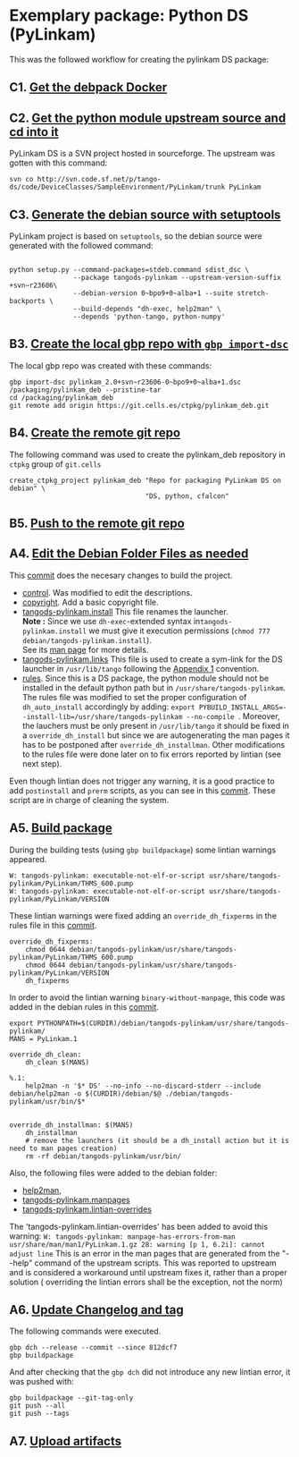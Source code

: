 # Exemplary package: Python DS (PyLinkam)

This was the followed workflow for creating the pylinkam DS package:

## C1. [Get the debpack Docker](recipe.Get_the_debpack_Docker.md)

## C2. [Get the python module upstream source and cd into it](recipe.Get_the_python_module_upstream_source.md)

PyLinkam DS is a SVN project hosted in sourceforge. The upstream was gotten
with this command:
```
svn co http://svn.code.sf.net/p/tango-ds/code/DeviceClasses/SampleEnvironment/PyLinkam/trunk PyLinkam
```

## C3. [Generate the debian source with setuptools](recipe.Generate_the_debian_source_with_setuptools.md)

PyLinkam project is based on `setuptools`, so the debian source were
generated with the followed command:
```

python setup.py --command-packages=stdeb.command sdist_dsc \
                --package tangods-pylinkam --upstream-version-suffix +svn~r23606\
                --debian-version 0~bpo9+0~alba+1 --suite stretch-backports \
                --build-depends "dh-exec, help2man" \
                --depends 'python-tango, python-numpy'
``` 

## B3. [Create the local gbp repo with `gbp import-dsc`](recipe.Create_the_local_gbp_repo_with_gbp_import-dsc.md)

The local gbp repo was created with these commands:

```
gbp import-dsc pylinkam_2.0+svn~r23606-0~bpo9+0~alba+1.dsc /packaging/pylinkam_deb --pristine-tar
cd /packaging/pylinkam_deb
git remote add origin https://git.cells.es/ctpkg/pylinkam_deb.git
```

## B4. [Create the remote git repo](recipe.Create_the_remote_git_repo.md)

The following command was used to create the pylinkam_deb repository in 
`ctpkg` group of `git.cells` 

```
create_ctpkg_project pylinkam_deb "Repo for packaging PyLinkam DS on debian" \
                                  "DS, python, cfalcon"
```

## B5. [Push to the remote git repo](recipe.Push_to_the_remote_git_repo.md)

## A4. [Edit the Debian Folder Files as needed](recipe.Edit_the_Debian_Folder_Files.md)

This [commit](https://git.cells.es/ctpkg/pylinkam_deb/commit/7825d24acc9d9c98d451cea26a1231f69352278b) does
the necesary changes to build the project.
* [control](https://git.cells.es/ctpkg/pylinkam_deb/blob/8e48e8ae61f99cb37589703fe422add5d6176f3e/debian/control). Was modified to edit the descriptions.
* [copyright](https://git.cells.es/ctpkg/pylinkam_deb/blob/8e48e8ae61f99cb37589703fe422add5d6176f3e/debian/copyright). Add a basic copyright file.
* [tangods-pylinkam.install](https://git.cells.es/ctpkg/pylinkam_deb/blob/8e48e8ae61f99cb37589703fe422add5d6176f3e/debian/tangods-pylinkam.install) This file renames the launcher.
<br/>**Note :** Since we use `dh-exec`-extended syntax in`tangods-pylinkam.install` we must give it
execution permissions (`chmod 777 debian/tangods-pylinkam.install`).
<br/>See its [man page](https://manned.org/dh-exec-install.1) for more details.
* [tangods-pylinkam.links](https://git.cells.es/ctpkg/pylinkam_deb/blob/8e48e8ae61f99cb37589703fe422add5d6176f3e/debian/tangods-pylinkam.links) 
This file is used to create a sym-link for the DS launcher
in `/usr/lib/tango` following the [Appendix 1](Appendix_1.md) convention.
* [rules](https://git.cells.es/ctpkg/pylinkam_deb/blob/8e48e8ae61f99cb37589703fe422add5d6176f3e/debian/rules). 
Since this is a DS package, the python module should not be installed in the
default python path but in `/usr/share/tangods-pylinkam`. The rules file was 
modified to set the proper configuration of `dh_auto_install` accordingly by adding:
`export PYBUILD_INSTALL_ARGS=--install-lib=/usr/share/tangods-pylinkam --no-compile `.
Moreover, the lauchers must be only present in `/usr/lib/tango` it should be fixed in a `override_dh_install`
but since we are autogenerating the man pages it has to be postponed after `override_dh_installman`.
Other modifications to the rules file were done later on to fix errors reported 
by lintian (see next step).

Even though lintian does not trigger any warning, it is a good practice to add 
`postinstall` and `prerm` scripts, as you can see in this [commit](https://git.cells.es/ctpkg/pylinkam_deb/commit/efbabe36189ffd8e59be90ca3c3fcd2a01169837).
These script are in charge of cleaning the system.

## A5. [Build package](recipe.Build_package.md)

During the building tests (using `gbp buildpackage`) some lintian warnings appeared.
```
W: tangods-pylinkam: executable-not-elf-or-script usr/share/tangods-pylinkam/PyLinkam/THMS_600.pump
W: tangods-pylinkam: executable-not-elf-or-script usr/share/tangods-pylinkam/PyLinkam/VERSION
```
These lintian warnings were fixed adding an `override_dh_fixperms` in the rules 
file in this [commit](https://git.cells.es/ctpkg/pylinkam_deb/commit/9aade0ce7f718b4041a96a916566fc07ce42a6ce).
```
override_dh_fixperms:
	chmod 0644 debian/tangods-pylinkam/usr/share/tangods-pylinkam/PyLinkam/THMS_600.pump
	chmod 0644 debian/tangods-pylinkam/usr/share/tangods-pylinkam/PyLinkam/VERSION
	dh_fixperms
```

In order to avoid the lintian warning `binary-without-manpage`, this code was added in the debian rules
in this [commit](https://git.cells.es/ctpkg/pylinkam_deb/commit/c886ba5c526a0e5b6e73b2d51b76a4a104e6cbcf).
```
export PYTHONPATH=$(CURDIR)/debian/tangods-pylinkam/usr/share/tangods-pylinkam/
MANS = PyLinkam.1

override_dh_clean:
	dh_clean $(MANS)

%.1:
	help2man -n '$* DS' --no-info --no-discard-stderr --include debian/help2man -o $(CURDIR)/debian/$@ ./debian/tangods-pylinkam/usr/bin/$*


override_dh_installman: $(MANS)
	dh_installman
	# remove the launchers (it should be a dh_install action but it is need to man pages creation)
    rm -rf debian/tangods-pylinkam/usr/bin/
``` 

Also, the following files were added to the debian folder: 
- [help2man](https://git.cells.es/ctpkg/pylinkam_deb/blob/8e48e8ae61f99cb37589703fe422add5d6176f3e/debian/help2man),
- [tangods-pylinkam.manpages](https://git.cells.es/ctpkg/pylinkam_deb/blob/8e48e8ae61f99cb37589703fe422add5d6176f3e/debian/tangods-pylinkam.manpages)
- [tangods-pylinkam.lintian-overrides](https://git.cells.es/ctpkg/pylinkam_deb/blob/8e48e8ae61f99cb37589703fe422add5d6176f3e/debian/tangods-pylinkam.lintian-overrides)

The 'tangods-pylinkam.lintian-overrides' has been added to avoid this warning: 
`W: tangods-pylinkam: manpage-has-errors-from-man usr/share/man/man1/PyLinkam.1.gz 28: warning [p 1, 6.2i]: cannot adjust line`
This is an error in the man pages that are generated from the "--help" command 
of the upstream scripts. This was reported to upstream and is considered a 
workaround until upstream fixes it, rather than a proper solution ( overriding 
the lintian errors shall be the exception, not the norm)

## A6. [Update Changelog and tag](recipe.Update_changelog_and_tag.md)

The following commands were executed.

```
gbp dch --release --commit --since 812dcf7
gbp buildpackage
```

And after checking that the `gbp dch` did not introduce any new lintian error, 
it was pushed with:

```
gbp buildpackage --git-tag-only 
git push --all
git push --tags

```

## A7. [Upload artifacts](recipe.Upload_artifacts.md)
